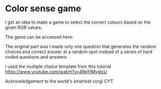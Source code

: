 # Color sense game
I got an idea to make a game to select the correct colours based on the given RGB values.

The game can be accessed here:


The original part was I made only one question that generates the random choices and correct answer at a random spot instead of a series of hard coded questions and answers.

I used the multiple choice template from this tutorial
https://www.youtube.com/watch?v=49pYIMygIcU

Acknowledgement to the world's smartest corgi CYT.